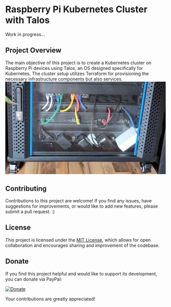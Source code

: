 # Raspberry Pi Kubernetes Cluster with Talos

Work in progress...

## Project Overview

The main objective of this project is to create a Kubernetes cluster on Raspberry Pi devices using Talos, an OS designed specifically for Kubernetes. The cluster setup utilizes Terraform for provisioning the necessary infrastructure components but also services.
![Server-Cube](rdmassets/Pi-Rack.jpg "Raspberry Pi´s in a rack with a router")

## Contributing

Contributions to this project are welcome! If you find any issues, have suggestions for improvements, or would like to add new features, please submit a pull request. :) 

## License

This project is licensed under the [MIT License](LICENSE), which allows for open collaboration and encourages sharing and improvement of the codebase.

## Donate

If you find this project helpful and would like to support its development, you can donate via PayPal:

[![Donate](https://www.paypalobjects.com/en_US/i/btn/btn_donateCC_LG.gif)](https://www.paypal.me/lariodudwig)

Your contributions are greatly appreciated!